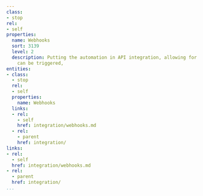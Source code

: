 ```yaml
---
class:
- stop
rel:
- self
properties:
  name: Webhooks
  sort: 3139
  level: 2
  description: Putting the automation in API integration, allowing for webhooks that
    can be triggered,
entities:
- class:
  - stop
  rel:
  - self
  properties:
    name: Webhooks
  links:
  - rel:
    - self
    href: integration/webhooks.md
  - rel:
    - parent
    href: integration/
links:
- rel:
  - self
  href: integration/webhooks.md
- rel:
  - parent
  href: integration/
...
```

